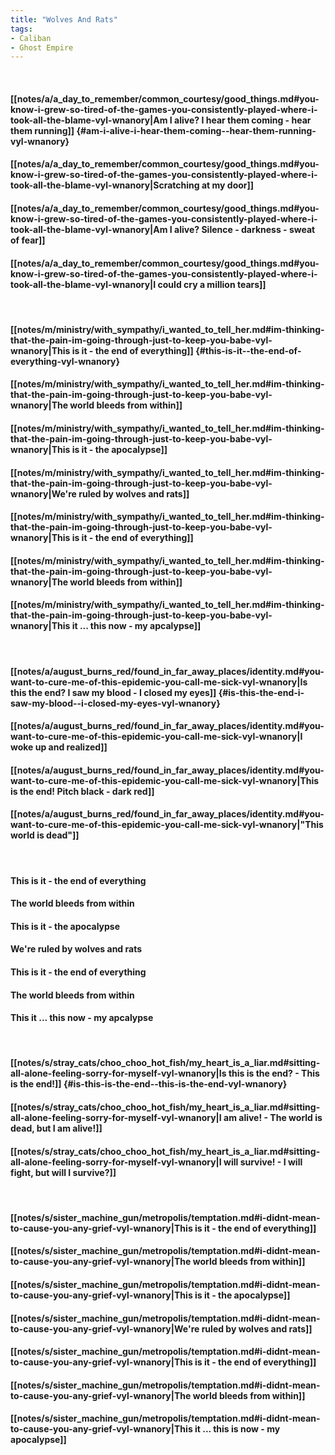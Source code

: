 ```yaml
---
title: "Wolves And Rats"
tags:
- Caliban
- Ghost Empire
---
```

&nbsp;
#### [[notes/a/a_day_to_remember/common_courtesy/good_things.md#you-know-i-grew-so-tired-of-the-games-you-consistently-played-where-i-took-all-the-blame-vyl-wnanory|Am I alive? I hear them coming - hear them running]] {#am-i-alive-i-hear-them-coming--hear-them-running-vyl-wnanory}
#### [[notes/a/a_day_to_remember/common_courtesy/good_things.md#you-know-i-grew-so-tired-of-the-games-you-consistently-played-where-i-took-all-the-blame-vyl-wnanory|Scratching at my door]]
#### [[notes/a/a_day_to_remember/common_courtesy/good_things.md#you-know-i-grew-so-tired-of-the-games-you-consistently-played-where-i-took-all-the-blame-vyl-wnanory|Am I alive? Silence - darkness - sweat of fear]]
#### [[notes/a/a_day_to_remember/common_courtesy/good_things.md#you-know-i-grew-so-tired-of-the-games-you-consistently-played-where-i-took-all-the-blame-vyl-wnanory|I could cry a million tears]]
&nbsp;
#### [[notes/m/ministry/with_sympathy/i_wanted_to_tell_her.md#im-thinking-that-the-pain-im-going-through-just-to-keep-you-babe-vyl-wnanory|This is it - the end of everything]] {#this-is-it--the-end-of-everything-vyl-wnanory}
#### [[notes/m/ministry/with_sympathy/i_wanted_to_tell_her.md#im-thinking-that-the-pain-im-going-through-just-to-keep-you-babe-vyl-wnanory|The world bleeds from within]]
#### [[notes/m/ministry/with_sympathy/i_wanted_to_tell_her.md#im-thinking-that-the-pain-im-going-through-just-to-keep-you-babe-vyl-wnanory|This is it - the apocalypse]]
#### [[notes/m/ministry/with_sympathy/i_wanted_to_tell_her.md#im-thinking-that-the-pain-im-going-through-just-to-keep-you-babe-vyl-wnanory|We're ruled by wolves and rats]]
#### [[notes/m/ministry/with_sympathy/i_wanted_to_tell_her.md#im-thinking-that-the-pain-im-going-through-just-to-keep-you-babe-vyl-wnanory|This is it - the end of everything]]
#### [[notes/m/ministry/with_sympathy/i_wanted_to_tell_her.md#im-thinking-that-the-pain-im-going-through-just-to-keep-you-babe-vyl-wnanory|The world bleeds from within]]
#### [[notes/m/ministry/with_sympathy/i_wanted_to_tell_her.md#im-thinking-that-the-pain-im-going-through-just-to-keep-you-babe-vyl-wnanory|This it ... this now - my apcalypse]]
&nbsp;
#### [[notes/a/august_burns_red/found_in_far_away_places/identity.md#you-want-to-cure-me-of-this-epidemic-you-call-me-sick-vyl-wnanory|Is this the end? I saw my blood - I closed my eyes]] {#is-this-the-end-i-saw-my-blood--i-closed-my-eyes-vyl-wnanory}
#### [[notes/a/august_burns_red/found_in_far_away_places/identity.md#you-want-to-cure-me-of-this-epidemic-you-call-me-sick-vyl-wnanory|I woke up and realized]]
#### [[notes/a/august_burns_red/found_in_far_away_places/identity.md#you-want-to-cure-me-of-this-epidemic-you-call-me-sick-vyl-wnanory|This is the end! Pitch black - dark red]]
#### [[notes/a/august_burns_red/found_in_far_away_places/identity.md#you-want-to-cure-me-of-this-epidemic-you-call-me-sick-vyl-wnanory|"This world is dead"]]
&nbsp;
#### This is it - the end of everything
#### The world bleeds from within
#### This is it - the apocalypse
#### We're ruled by wolves and rats
#### This is it - the end of everything
#### The world bleeds from within
#### This it ... this now - my apcalypse
&nbsp;
#### [[notes/s/stray_cats/choo_choo_hot_fish/my_heart_is_a_liar.md#sitting-all-alone-feeling-sorry-for-myself-vyl-wnanory|Is this is the end? - This is the end!]] {#is-this-is-the-end--this-is-the-end-vyl-wnanory}
#### [[notes/s/stray_cats/choo_choo_hot_fish/my_heart_is_a_liar.md#sitting-all-alone-feeling-sorry-for-myself-vyl-wnanory|I am alive! - The world is dead, but I am alive!]]
#### [[notes/s/stray_cats/choo_choo_hot_fish/my_heart_is_a_liar.md#sitting-all-alone-feeling-sorry-for-myself-vyl-wnanory|I will survive! - I will fight, but will I survive?]]
&nbsp;
#### [[notes/s/sister_machine_gun/metropolis/temptation.md#i-didnt-mean-to-cause-you-any-grief-vyl-wnanory|This is it - the end of everything]]
#### [[notes/s/sister_machine_gun/metropolis/temptation.md#i-didnt-mean-to-cause-you-any-grief-vyl-wnanory|The world bleeds from within]]
#### [[notes/s/sister_machine_gun/metropolis/temptation.md#i-didnt-mean-to-cause-you-any-grief-vyl-wnanory|This is it - the apocalypse]]
#### [[notes/s/sister_machine_gun/metropolis/temptation.md#i-didnt-mean-to-cause-you-any-grief-vyl-wnanory|We're ruled by wolves and rats]]
#### [[notes/s/sister_machine_gun/metropolis/temptation.md#i-didnt-mean-to-cause-you-any-grief-vyl-wnanory|This is it - the end of everything]]
#### [[notes/s/sister_machine_gun/metropolis/temptation.md#i-didnt-mean-to-cause-you-any-grief-vyl-wnanory|The world bleeds from within]]
#### [[notes/s/sister_machine_gun/metropolis/temptation.md#i-didnt-mean-to-cause-you-any-grief-vyl-wnanory|This it ... this is now - my apocalypse]]
